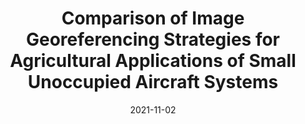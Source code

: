 ---
title: "Comparison of Image Georeferencing Strategies for Agricultural Applications of Small Unoccupied Aircraft Systems"
collection: publications
date: 2021-11-02
permalink: /publication/2021-Georeference-Comparison
venue: 'The Plant Phenome Journal'
paperurl: 'https://emmanuelgonz.github.io/files/2021-Georeference-Comparison.pdf'
link: 'https://doi.org/10.1002/ppj2.20026'
citation: 'Pugh, N. A., Thorp, K. R., <b>Gonzalez, E. M.</b>, Elshikha, D. E. M., and Pauli, D. (2021). Comparison of image georeferencing strategies for agricultural applications of small unoccupied aircraft systems. The Plant Phenome Journal 4, e20026. doi: 10.1002/PPJ2.20026.'
---